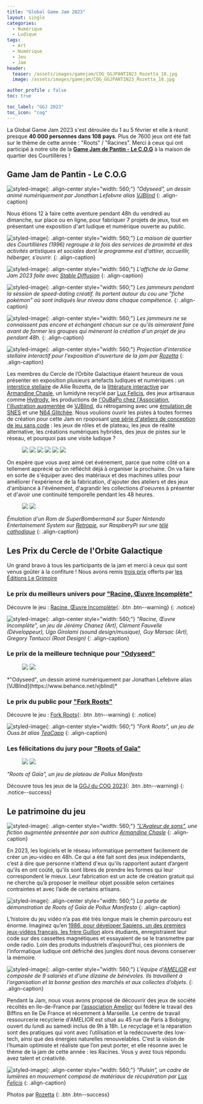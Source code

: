 ```yaml
---
title: "Global Game Jam 2023"
layout: single
categories:
  - Numérique
  - Ludique 
tags:
  - Art 
  - Numérique 
  - Jeu 
  - Jam
header:
  teaser: /assets/images/gamejam/COG_GGJPANTIN23_Rozetta_18.jpg
  image: /assets/images/gamejam/COG_GGJPANTIN23_Rozetta_18.jpg

author_profile : false
toc: true

toc_label: "GGJ 2023"
toc_icon: "cog"
---
```

La Global Game Jam 2023 s'est déroulée du 1 au 5 février et elle à réunit presque **40 000 personnes dans 108 pays**. Plus de 7600 jeux ont été fait sur le thème de cette année : "Roots" / "Racines". Merci à ceux qui ont participé à notre site de la [**Game Jam de Pantin - Le C.O.G**](/numérique/ludique/game-jam-de-pantin/) à la maison de quartier des Courtillères !

## Game Jam de Pantin - Le C.O.G

![styled-image](/assets/images/gamejam/COG_GGJPANTIN23_Rozetta_24.jpg "Odyseed"){: .align-center style="width: 560;"}
*"Odyseed", un dessin animé numériquement par Jonathan Lefebvre alias [VJBlind](https://www.behance.net/vjblind)*
{: .align-caption}

 Nous étions 12 à faire cette aventure pendant 48h du vendredi au dimanche, sur place ou en ligne, pour fabriquer 7 projets de jeux, tout en présentant une exposition d'art ludique et numérique ouverte au public. 

![styled-image](/assets/images/gamejam/COG_GGJPANTIN23_Rozetta_09.jpg "Odyseed"){: .align-center style="width: 560;"}
*La maison de quartier des Courtillières (1996) regroupe à la fois des services de proximité et des activités artistiques et sociales dont le programme est d'attirer, accueillir, héberger, s’ouvrir.*
{: .align-caption}

![styled-image](/assets/images/AfficheGameJam.jpg "Affiche"){: .align-center style="width: 560;"}
*L'affiche de la Game Jam 2023 faite avec [Stable Diffusion](https://www.stable-diffusion-france.fr/)*
{: .align-caption}

![styled-image](/assets/images/gamejam/COG_GGJPANTIN23_Rozetta_30.jpg "Affiche"){: .align-center style="width: 560;"}
*Les jammeurs pendant la séssion de speed-dating créatif. Ils portent autour du cou une "fiche pokémon" où sont indiqués leur niveau dans chaque compétence.*
{: .align-caption}

![styled-image](/assets/images/gamejam/COG_GGJPANTIN23_Rozetta_28.jpg "Affiche"){: .align-center style="width: 560;"}
*Les jammeurs ne se connaissent pas encore et échangent chacun sur ce qu'ils aimeraient faire avant de former les groupes qui mèneront la création d'un projet de jeu pendant 48h.*
{: .align-caption}


![styled-image](/assets/images/gamejam/COG_GGJPANTIN23_Rozetta_03.jpg "Odyseed"){: .align-center style="width: 560;"}
*Projection d'interstice stellaire interactif pour l'exposition d'ouverture de la jam par [Rozetta](https://www.allierozetta.com/)*
{: .align-caption}

Les membres du Cercle de l’Orbite Galactique étaient heureux de vous présenter en exposition plusieurs artefacts ludiques et numériques : un [interstice stellaire](https://www.allierozetta.com/all/vjart/modulaura/) de Allie Rozetta, de la [littérature interactive](https://books.apple.com/fr/book/lavaleur-de-sons/id976527880) par [Armandine Chasle](http://www.armandinechasle.fr/), un lumidyne recyclé par [Lux Felicis](https://www.instagram.com/luxfelicis/), des jeux artisanaux comme [Hydrody](https://comeuneidee.com/jeux/100009-ydrody-jeu-de-cooperation-fabrique-en-aveyron-3760032261035.html), les productions de [l'OuBaPo chez l'Association](https://fr.wikipedia.org/wiki/Ouvroir_de_bande_dessin%C3%A9e_potentielle), [l'illustration augmentée](https://globalgamejam.org/2023/games/odyseed-8) de [VJBlind](https://www.instagram.com/vjblind/), du rétrogaming avec une [émulation de SNES](https://retropie.org.uk/) et une [N64 Glitchée](/numérique/ludique/analog-digital/). Nous voulions ouvrir les pistes à toutes formes de création pour cette Jam en rpoposant [une série d'ateliers de conception de jeu sans code](/numérique/ludique/no-jam-no-game/) : les jeux de rôles et de plateau, les jeux de réalité alternative, les créations numériques hybrides, des jeux de pistes sur le réseau, et pourquoi pas une visite ludique ? 

<figure class="half">
  <img src="/assets/images/gamejam/COG_GGJPANTIN23_Rozetta_10.jpg">

  <img src="/assets/images/gamejam/COG_GGJPANTIN23_Rozetta_08.jpg">
 
  <img src="/assets/images/gamejam/COG_GGJPANTIN23_Rozetta_15.jpg">

  <img src="/assets/images/gamejam/COG_GGJPANTIN23_Rozetta_20.jpg">

  <img src="/assets/images/gamejam/COG_GGJPANTIN23_Rozetta_04.jpg">

  <img src="/assets/images/gamejam/COG_GGJPANTIN23_Rozetta_05.jpg">
</figure>

On espère que vous avez aimé cet événement, parce que notre côté on a tellement apprécié qu'on réfléchit déjà à organiser la prochaine. On va faire en sorte de s'équiper avec des matériaux et des machines utiles pour améliorer l'expérience de la fabrication, d'ajouter des ateliers et des jeux d'ambiance à l'événement, d'agrandir les collections d'oeuvres à présenter et d'avoir une continuité temporelle pendant les 48 heures. 

<figure class="half">
  <img src="/assets/images/gamejam/COG_GGJPANTIN23_Rozetta_11.jpg">

  <img src="/assets/images/gamejam/COG_GGJPANTIN23_Rozetta_25.jpg">
 </figure>

*Émulation d'un Rom de SuperBomberman4 sur Super Nintendo Entertainement System sur [Retropie](https://retropie.org.uk/), sur RaspberyPi sur une [télé cathodique](/numérique/ludique/analog-digital/)*
{: .align-caption}

## Les Prix du Cercle de l'Orbite Galactique

Un grand bravo à tous les participants de la jam et merci à ceux qui sont venus goûter à la confiture ! Nous avons remis [trois prix](https://legrimoire.net/librairie/fr/publications/33-des-astres-humains-prix-mille-saisons-2022.html) offerts par [les Éditions Le Grimoire](https://legrimoire.net/librairie/fr/)

### Le prix du **meilleurs univers** pour ["Racine, Œuvre Incomplète"](https://globalgamejam.org/2023/games/ph%C3%A8dre-5)

Découvre le jeu : [Racine, Œuvre Incomplète](https://johnroots.vercel.app/){: .btn .btn--warning}
{: .notice} 

![styled-image](/assets/images/gamejam/Racine.png "Racine"){: .align-center style="width: 560;"}
*"Racine, Œuvre Incomplète", un jeu de Jérémy Chanez (Art), Clément Fauvelle (Développeur), Ugo Girolami (sound design/musique), Guy Marsac (Art), Gregory Tantucci (Root Design)*
{: .align-caption}

### Le prix de la **meilleure technique** pour ["Odyseed"](https://globalgamejam.org/2023/games/odyseed-8)

<figure class="half">
  <img src="/assets/images/gamejam/COG_GGJPANTIN23_Rozetta_23.jpg">
 
  <img src="/assets/images/gamejam/COG_GGJPANTIN23_Rozetta_22.jpg">
</figure>
*"Odyseed", un dessin animé numériquement par Jonathan Lefebvre alias [VJBlind](https://www.behance.net/vjblind)*


### Le **prix du public** pour ["Fork Roots"](https://globalgamejam.org/2023/games/fork-roots-9) 

Découvre le jeu : [Fork Roots](https://ouss23.itch.io/fork-roots){: .btn .btn--warning}
{: .notice} 

![styled-image](/assets/images/gamejam/Fork.png "Fork"){: .align-center style="width: 560;"}
*"Fork Roots", un jeu de Ouss.bt alias [TeaCapp](https://play.google.com/store/apps/dev?id=7045875058654236279)*
{: .align-caption}

###  Les félicitations du jury pour ["Roots of Gaïa"](https://globalgamejam.org/2023/games/roots-ga%C3%AFa-9)

<figure class="half">
  <img src="/assets/images/gamejam/COG_GGJPANTIN23_Rozetta_32.jpg">
 
  <img src="/assets/images/gamejam/COG_GGJPANTIN23_Rozetta_33.jpg">
</figure>

*"Roots of Gaïa", un jeu de plateau de Pollux Manifesto*

Découvre tous les jeux de la [GGJ du COG 2023](https://globalgamejam.org/2023/jam-sites/game-jam-de-pantin-le-cog/games){: .btn .btn--warning}
{: .notice--success} 

## Le patrimoine du jeu

![styled-image](/assets/images/gamejam/armandine.png "Avaleur"){: .align-center style="width: 560;"}
*["L'Avaleur de sons"](https://books.apple.com/fr/book/lavaleur-de-sons/id976527880?fbclid=IwAR29d4WcZux_p-pvZ222OxBVZbIZ516wMkSrShZqryZDYLdFbcwLCLdJG3g), une fiction augmentée présentée par son autrice [Armandine Chasle](http://www.armandinechasle.fr/)*
{: .align-caption}

En 2023, les logiciels et le réseau informatique permettent facilement de créer un jeu-vidéo en 48h. Ce qui a été fait sont des jeux indépendants, c’est à dire que personne n’attend d'eux qu’ils rapportent autant d’argent qu’ils en ont coûté, qu'ils sont libres de prendre les formes qui leur correspondent le mieux. Leur fabrication est un acte de création gratuit qui ne cherche qu’à proposer le meilleur objet possible selon certaines contraintes et avec l’aide de certains artisans.

![styled-image](/assets/images/gamejam/COG_GGJPANTIN23_Rozetta_34.jpg "Gaya3"){: .align-center style="width: 560;"}
*La partie de démonstration de Roots of Gaïa de Pollux Manifesto*
{: .align-caption}

L’histoire du jeu vidéo n’a pas été très longue mais le chemin parcouru est énorme. Imaginez qu’en [1986, pour déveloper Sapiens, un des premiers jeux-vidéos français, les frère Guillon](https://www.youtube.com/watch?v=LtdBOYTegMM) alors étudiants, enregistraient leur code sur des cassettes magnétiques et essayaient de se le transmettre par onde radio. Loin des produits industriels d’aujourd’hui, ces pionniers de l’informatique ludique ont défriché des jungles dont nous devons conserver la mémoire.

![styled-image](/assets/images/gamejam/COG_GGJPANTIN23_Rozetta_19.jpg "Gaya3"){: .align-center style="width: 560;"}
*L'équipe d'[AMELIOR](http://amelior.canalblog.com/) est composée de 9 salariés et d'une dizaine de bénévoles. Ils travaillent à l’organisation et la bonne gestion des marchés et aux collectes d’objets.*
{: .align-caption}

Pendant la Jam, nous vous avons proposé de découvrir des jeux de société récoltés en Ile-de-France par [l’association Amelior](http://amelior.canalblog.com/) qui fédère le travail des Biffins en Ile De France et récemment à Marseille. Le centre de travail ressourcerie recyclerie d'AMELIOR est situé au 45 rue de Paris à Bobigny, ouvert du lundi au samedi inclus de 9h à 18h. Le recyclage et la réparation sont des pratiques qui vont avec l’utilisation et la redécouverte des low-tech, ainsi que des énergies naturelles renouvelables. C’est la vision de l’humain optimiste et réaliste que l’on peut porter, et elle résonne avec le thème de la jam de cette année : les Racines. Vous y avez tous répondu avez talent et créativité.

![styled-image](/assets/images/gamejam/COG_GGJPANTIN23_Rozetta_27.jpg "Gaya3"){: .align-center style="width: 560;"}
*"Pulsin", un cadre de lumières en mouvement composé de matériaux de récupération par [Lux Felicis](https://www.instagram.com/luxfelicis/)*
{: .align-caption}

Photos par [Rozetta](https://www.allierozetta.com/)
{: .btn .btn--success} 
